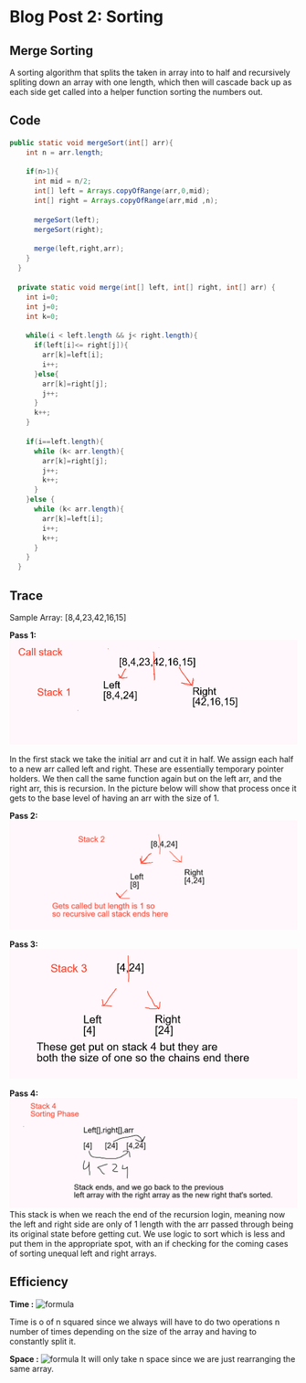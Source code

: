 # Blog Post 2: Sorting

## Merge Sorting

A sorting algorithm that splits the taken in array into to half and recursively spliting down an array with one length, which then will cascade back up as each side get called into a helper function sorting the numbers out.

## Code

``` Java
public static void mergeSort(int[] arr){
    int n = arr.length;

    if(n>1){
      int mid = n/2;
      int[] left = Arrays.copyOfRange(arr,0,mid);
      int[] right = Arrays.copyOfRange(arr,mid ,n);

      mergeSort(left);
      mergeSort(right);

      merge(left,right,arr);
    }
  }

  private static void merge(int[] left, int[] right, int[] arr) {
    int i=0;
    int j=0;
    int k=0;

    while(i < left.length && j< right.length){
      if(left[i]<= right[j]){
        arr[k]=left[i];
        i++;
      }else{
        arr[k]=right[j];
        j++;
      }
      k++;
    }

    if(i==left.length){
      while (k< arr.length){
        arr[k]=right[j];
        j++;
        k++;
      }
    }else {
      while (k< arr.length){
        arr[k]=left[i];
        i++;
        k++;
      }
    }
  }
```

## Trace

Sample Array: [8,4,23,42,16,15]

**Pass 1:**
![Pass 1](./BlogAssets/MergeSortAssets/stack1.PNG)

In the first stack we take the initial arr and cut it in half. We assign each half to a new arr called left and right. These are essentially temporary pointer holders. We then call the same function again but on the left arr, and the right arr, this is recursion. In the picture below will show that process once it gets to the base level of having an arr with the size of 1.




**Pass 2:**
![Pass 1](./BlogAssets/MergeSortAssets/stack2.PNG)


**Pass 3:**
![Pass 1](./BlogAssets/MergeSortAssets/stack3.PNG)

**Pass 4:**
![Pass 1](./BlogAssets/MergeSortAssets/stack4.PNG)
This stack is when we reach the end of the recursion login, meaning now the  left and right side
are only of 1 length with the arr passed through being its original state before getting cut.
We use logic to sort which is less and put them in the appropriate spot, with an if checking for the coming cases of sorting unequal left and right arrays.








## Efficiency

**Time :** ![formula](https://render.githubusercontent.com/render/math?math=Log(O^2))

Time is o of n squared since we always will have to do two operations n number of times depending on the size of the array and having to constantly split it.

**Space :**  ![formula](https://render.githubusercontent.com/render/math?math=O(n))
It will only take n space since we are just rearranging the same array.
